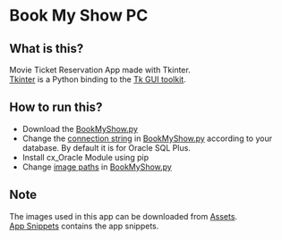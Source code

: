 # Book My Show PC 
## What is this?
Movie Ticket Reservation App made with Tkinter.       
[Tkinter](https://en.wikipedia.org/wiki/Tkinter) is a Python binding to the [Tk GUI toolkit](https://en.wikipedia.org/wiki/Tk_(software)). 

## How to run this?
+ Download the [BookMyShow.py](BookMyShow.py)   
+ Change the [connection string](https://github.com/thenithinbalaji/BookMyShowPC/blob/main/BookMyShow.py#:~:text=connectionstring%20%3D%20%22system/nithin%40localhost%3A1521/xe%22) in [BookMyShow.py](BookMyShow.py) according to your database. By default it is for Oracle SQL Plus. 
+ Install cx_Oracle Module using pip
+ Change [image paths](https://github.com/thenithinbalaji/BookMyShowPC/blob/main/BookMyShow.py#:~:text=img1path%20%3D%20%22C%3A/Users,Desktop/bg2.png%22) 
in [BookMyShow.py](BookMyShow.py)

## Note
The images used in this app can be downloaded from [Assets](assets).          
[App Snippets](snippets) contains the app snippets.
